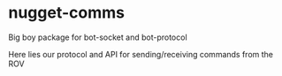 # nugget-comms
Big boy package for bot-socket and bot-protocol

Here lies our protocol and API for sending/receiving commands from the ROV
